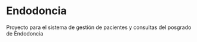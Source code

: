 # Endodoncia

Proyecto para el sistema de gestión de pacientes y consultas del posgrado de Endodoncia
